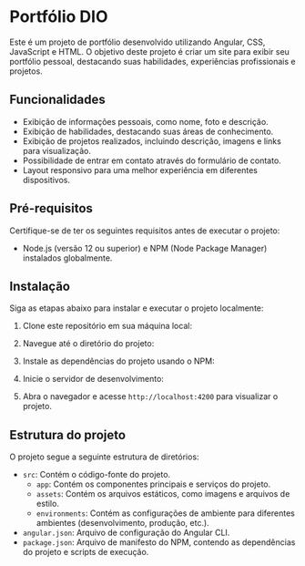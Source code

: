 # Portfólio DIO

Este é um projeto de portfólio desenvolvido utilizando Angular, CSS, JavaScript e HTML. O objetivo deste projeto é criar um site para exibir seu portfólio pessoal, destacando suas habilidades, experiências profissionais e projetos.

## Funcionalidades

- Exibição de informações pessoais, como nome, foto e descrição.
- Exibição de habilidades, destacando suas áreas de conhecimento.
- Exibição de projetos realizados, incluindo descrição, imagens e links para visualização.
- Possibilidade de entrar em contato através do formulário de contato.
- Layout responsivo para uma melhor experiência em diferentes dispositivos.

## Pré-requisitos

Certifique-se de ter os seguintes requisitos antes de executar o projeto:

- Node.js (versão 12 ou superior) e NPM (Node Package Manager) instalados globalmente.

## Instalação

Siga as etapas abaixo para instalar e executar o projeto localmente:

1. Clone este repositório em sua máquina local:


2. Navegue até o diretório do projeto:


3. Instale as dependências do projeto usando o NPM:


4. Inicie o servidor de desenvolvimento:


5. Abra o navegador e acesse `http://localhost:4200` para visualizar o projeto.

## Estrutura do projeto

O projeto segue a seguinte estrutura de diretórios:

- `src`: Contém o código-fonte do projeto.
  - `app`: Contém os componentes principais e serviços do projeto.
  - `assets`: Contém os arquivos estáticos, como imagens e arquivos de estilo.
  - `environments`: Contém as configurações de ambiente para diferentes ambientes (desenvolvimento, produção, etc.).
- `angular.json`: Arquivo de configuração do Angular CLI.
- `package.json`: Arquivo de manifesto do NPM, contendo as dependências do projeto e scripts de execução.





